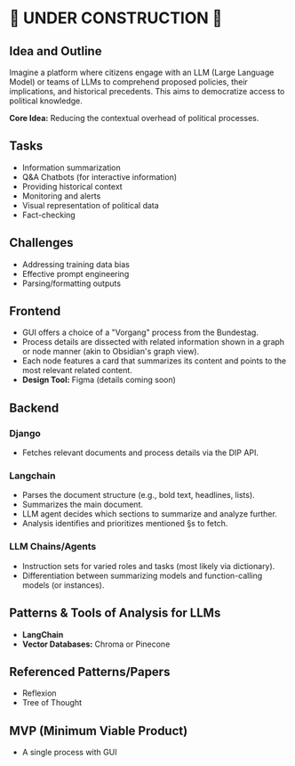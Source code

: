 # 🚧 UNDER CONSTRUCTION 🚧

## Idea and Outline

Imagine a platform where citizens engage with an LLM (Large Language Model) or teams of LLMs to comprehend proposed policies, their implications, and historical precedents. This aims to democratize access to political knowledge.

**Core Idea:** Reducing the contextual overhead of political processes.

## Tasks
- Information summarization
- Q&A Chatbots (for interactive information)
- Providing historical context
- Monitoring and alerts
- Visual representation of political data
- Fact-checking

## Challenges
- Addressing training data bias
- Effective prompt engineering
- Parsing/formatting outputs

## Frontend
- GUI offers a choice of a "Vorgang" process from the Bundestag.
- Process details are dissected with related information shown in a graph or node manner (akin to Obsidian's graph view).
- Each node features a card that summarizes its content and points to the most relevant related content.
- **Design Tool:** Figma (details coming soon)

## Backend

### Django
- Fetches relevant documents and process details via the DIP API.

### Langchain
- Parses the document structure (e.g., bold text, headlines, lists).
- Summarizes the main document.
- LLM agent decides which sections to summarize and analyze further.
- Analysis identifies and prioritizes mentioned §s to fetch.

### LLM Chains/Agents
- Instruction sets for varied roles and tasks (most likely via dictionary).
- Differentiation between summarizing models and function-calling models (or instances).

## Patterns & Tools of Analysis for LLMs
- **LangChain**
- **Vector Databases:** Chroma or Pinecone

## Referenced Patterns/Papers
- Reflexion
- Tree of Thought

## MVP (Minimum Viable Product)
- A single process with GUI
